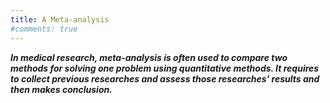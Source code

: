 ```yaml
---
title: A Meta-analysis
#comments: true
---
```


***In medical research, meta-analysis is often used to compare two methods for solving one problem using quantitative methods. It requires to collect previous researches and assess those researches' results and then makes conclusion.***
